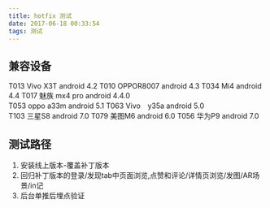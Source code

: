 ```yaml
---
title: hotfix 测试
date: 2017-06-18 00:33:54
tags: 测试
---
```


## 兼容设备

T013   Vivo X3T          android 4.2 
T010   OPPOR8007    android 4.3 
T034   Mi4                  android 4.4 
T017   魅族 mx4 pro   android 4.4.0  
T053   oppo a33m      android 5.1 
T063   Vivo　y35a      android 5.0  
T103   三星S8            android 7.0 
T079   美图M6           android 6.0 
T056   华为P9            android 7.0 

## 测试路径

1. 安装线上版本-覆盖补丁版本
2. 回归补丁版本的登录/发现tab中页面浏览,点赞和评论/详情页浏览/发图/AR场景/in记 
3. 后台单推后埋点验证
